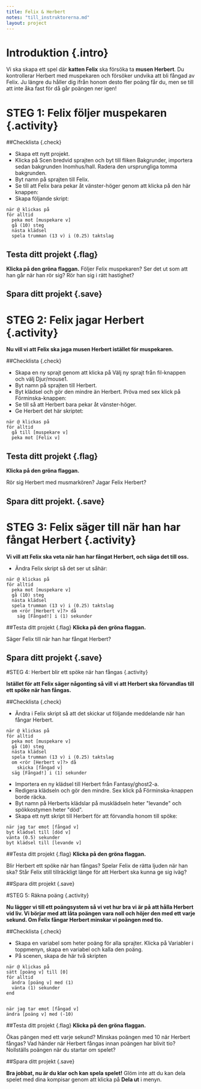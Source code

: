 ```yaml
---
title: Felix & Herbert
notes: "till_instruktorerna.md"
layout: project
---
```


# Introduktion {.intro}

Vi ska skapa ett spel där __katten Felix__ ska försöka ta __musen Herbert__. Du kontrollerar Herbert med muspekaren och försöker undvika att bli fångad av Felix. Ju längre du håller dig ifrån honom desto fler poäng får du, men se till att inte åka fast för då går poängen ner igen!

# STEG 1: Felix följer muspekaren {.activity}

##Checklista {.check}

+ Skapa ett nytt projekt.
+ Klicka på Scen bredvid sprajten och byt till fliken Bakgrunder, importera sedan bakgrunden Inomhus/hall. Radera den ursprungliga tomma bakgrunden.
+ Byt namn på sprajten till Felix.
+ Se till att Felix bara pekar åt vänster-höger genom att klicka på den här knappen:
+ Skapa följande skript:

```blocks
när @ klickas på
för alltid
  peka mot [muspekare v]
  gå (10) steg
  nästa klädsel
  spela trumman (13 v) i (0.25) taktslag
```
    
## Testa ditt projekt {.flag}
__Klicka på den gröna flaggan.__
Följer Felix muspekaren? Ser det ut som att han går när han rör sig? Rör han sig i rätt hastighet?

## Spara ditt projekt {.save}

# STEG 2: Felix jagar Herbert {.activity}

__Nu vill vi att Felix ska jaga musen Herbert istället för muspekaren.__

##Checklista {.check}

+ Skapa en ny sprajt genom att klicka på Välj ny sprajt från fil-knappen och välj Djur/mouse1.
+ Byt namn på sprajten till Herbert.
+ Byt klädsel och gör den mindre än Herbert.
Pröva med sex klick på Förminska-knappen:
+ Se till så att Herbert bara pekar åt vänster-höger.
+ Ge Herbert det här skriptet:

```blocks
när @ klickas på
för alltid
  gå till [muspekare v]
  peka mot [Felix v]
```

## Testa ditt projekt {.flag}
__Klicka på den gröna flaggan.__

Rör sig Herbert med musmarkören? Jagar Felix Herbert?

## Spara ditt projekt. {.save}

# STEG 3: Felix säger till när han har fångat Herbert {.activity}

__Vi vill att Felix ska veta när han har fångat Herbert, och säga det till oss.__


+ Ändra Felix skript så det ser ut såhär:

```blocks
när @ klickas på
för alltid
  peka mot [muspekare v]
  gå (10) steg
  nästa klädsel
  spela trumman (13 v) i (0.25) taktslag
  om <rör [Herbert v]?> då
    säg [Fångad!] i (1) sekunder
```

##Testa ditt projekt {.flag}
__Klicka på den gröna flaggan.__

Säger Felix till när han har fångat Herbert?

## Spara ditt projekt {.save}

#STEG 4: Herbert blir ett spöke när han fångas {.activity}

__Istället för att Felix säger någonting så vill vi att Herbert ska förvandlas till ett spöke när han fångas.__

##Checklista {.check}

+ Ändra i Felix skript så att det skickar ut följande meddelande när han fångar Herbert.

```blocks
när @ klickas på
för alltid
  peka mot [muspekare v]
  gå (10) steg
  nästa klädsel
  spela trumman (13 v) i (0.25) taktslag
  om <rör [Herbert v]?> då
    skicka [fångad v]
  säg [Fångad!] i (1) sekunder
```

+ Importera en ny klädsel till Herbert från Fantasy/ghost2-a.
+ Redigera klädseln och gör den mindre.
Sex klick på Förminska-knappen borde räcka.
+ Byt namn på Herberts klädslar på musklädseln heter "levande" och spökkostymen heter "död".
+ Skapa ett nytt skript till Herbert för att förvandla honom till spöke:

```blocks
när jag tar emot [fångad v]
byt klädsel till [död v]
vänta (0.5) sekunder
byt klädsel till [levande v]
```
  
##Testa ditt projekt {.flag}
__Klicka på den gröna flaggan.__

Blir Herbert ett spöke när han fångas?
Spelar Felix de rätta ljuden när han ska?
Står Felix still tillräckligt länge för att Herbert ska kunna ge sig iväg?

##Spara ditt projekt {.save}

#STEG 5: Räkna poäng {.activity}

__Nu lägger vi till ett poängsystem så vi vet hur bra vi är på att hålla Herbert vid liv.
Vi börjar med att låta poängen vara noll och höjer den med ett varje sekund. Om Felix fångar Herbert minskar vi poängen med tio.__

##Checklista {.check}

+ Skapa en variabel som heter poäng för alla sprajter. Klicka på Variabler i toppmenyn, skapa en variabel och kalla den poäng.
+ På scenen, skapa de här två skripten

```blocks
när @ klickas på
sätt [poäng v] till [0]
för alltid
  ändra [poäng v] med (1)
  vänta (1) sekunder
end


när jag tar emot [fångad v]
ändra [poäng v] med (-10)
```
  
##Testa ditt projekt {.flag}
__Klicka på den gröna flaggan.__

Ökas pängen med ett varje sekund?
Minskas poängen med 10 när Herbert fångas?
Vad händer när Herbert fångas innan poängen har blivit tio? Nollställs poängen när du startar om spelet?

##Spara ditt projekt {.save}

__Bra jobbat, nu är du klar och kan spela spelet!__
Glöm inte att du kan dela spelet med dina kompisar genom att klicka på __Dela ut__ i menyn.